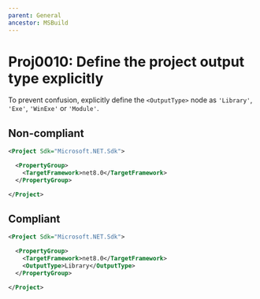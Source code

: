 ```yaml
---
parent: General
ancestor: MSBuild
---
```


# Proj0010: Define the project output type explicitly
To prevent confusion, explicitly define the `<OutputType>`
node as `'Library'`, `'Exe'`, `'WinExe'` or `'Module'`.

## Non-compliant
``` xml
<Project Sdk="Microsoft.NET.Sdk">

  <PropertyGroup>
    <TargetFramework>net8.0</TargetFramework>
  </PropertyGroup>

</Project>
```

## Compliant
``` xml
<Project Sdk="Microsoft.NET.Sdk">

  <PropertyGroup>
    <TargetFramework>net8.0</TargetFramework>
    <OutputType>Library</OutputType>
  </PropertyGroup>

</Project>
```
